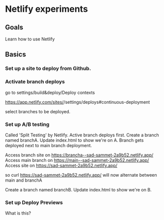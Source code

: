 # Netlify experiments

## Goals 

Learn how to use Netlify

## Basics 

### Set up a site to deploy from Github.

### Activate branch deploys

go to settings/build&deploy/Deploy contexts

https://app.netlify.com/sites/<your site here>/settings/deploys#continuous-deployment

select branches to be deployed. 


### Set up A/B testing 

Called 'Split Testing' by Netlify.
Active branch deploys first.
Create a branch named branchA. Update index.html to show we're on A. Branch gets deployed next to main branch deployment.

Access branch site on https://brancha--sad-sammet-2a9b52.netlify.app/
Access main branch on https://main--sad-sammet-2a9b52.netlify.app/
Access site on https://sad-sammet-2a9b52.netlify.app/

so curl https://sad-sammet-2a9b52.netlify.app/ will now alternate between main and branchA 

Create a branch named branchB. Update index.html to show we're on B.




### Set up Deploy Previews

What is this? 
